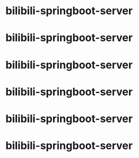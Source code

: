 # bilibili-springboot-server
# bilibili-springboot-server
# bilibili-springboot-server
# bilibili-springboot-server
# bilibili-springboot-server
# bilibili-springboot-server
